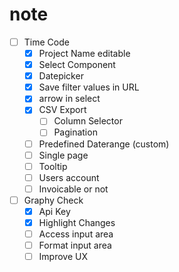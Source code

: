 # note
- [ ] Time Code
  - [x] Project Name editable
  - [x] Select Component
  - [x] Datepicker
  - [x] Save filter values in URL
  - [x] arrow in select
  - [x] CSV Export
    - [ ] Column Selector
    - [ ] Pagination
  - [ ] Predefined Daterange (custom)
  - [ ] Single page
  - [ ] Tooltip
  - [ ] Users account
  - [ ] Invoicable or not
- [ ] Graphy Check
  - [x] Api Key
  - [x] Highlight Changes
  - [ ] Access input area
  - [ ] Format input area
  - [ ] Improve UX
